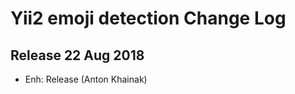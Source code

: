 Yii2 emoji detection Change Log
==========================

Release 22 Aug 2018
------------------------
 - Enh: Release (Anton Khainak)

